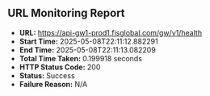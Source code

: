 ## URL Monitoring Report

- **URL:** https://api-gw1-prod1.fisglobal.com/gw/v1/health
- **Start Time:** 2025-05-08T22:11:12.882291
- **End Time:** 2025-05-08T22:11:13.082209
- **Total Time Taken:** 0.199918 seconds
- **HTTP Status Code:** 200
- **Status:** Success
- **Failure Reason:** N/A
